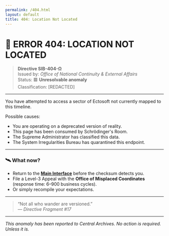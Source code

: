 ```yaml
---
permalink: /404.html
layout: default
title: 404: Location Not Located
---
```


# 📡 ERROR 404: LOCATION NOT LOCATED

> **Directive SIB-404-Ω**  
> Issued by: *Office of National Continuity & External Affairs*  
> Status: 🟥 **Unresolvable anomaly**  
> Classification: [REDACTED]

---

You have attempted to access a sector of Ectosoft not currently mapped to this timeline.

Possible causes:
- You are operating on a deprecated version of reality.
- This page has been consumed by Schrödinger's Room.
- The Supreme Administrator has classified this data.
- The System Irregularities Bureau has quarantined this endpoint.

---

### 🛰️ What now?

- Return to the [**Main Interface**](/) before the checksum detects you.
- File a Level-3 Appeal with the **Office of Misplaced Coordinates** (response time: 6–900 business cycles).
- Or simply recompile your expectations.

---

> “Not all who wander are versioned.”  
> — *Directive Fragment #17*

---

*This anomaly has been reported to Central Archives. No action is required. Unless it is.*